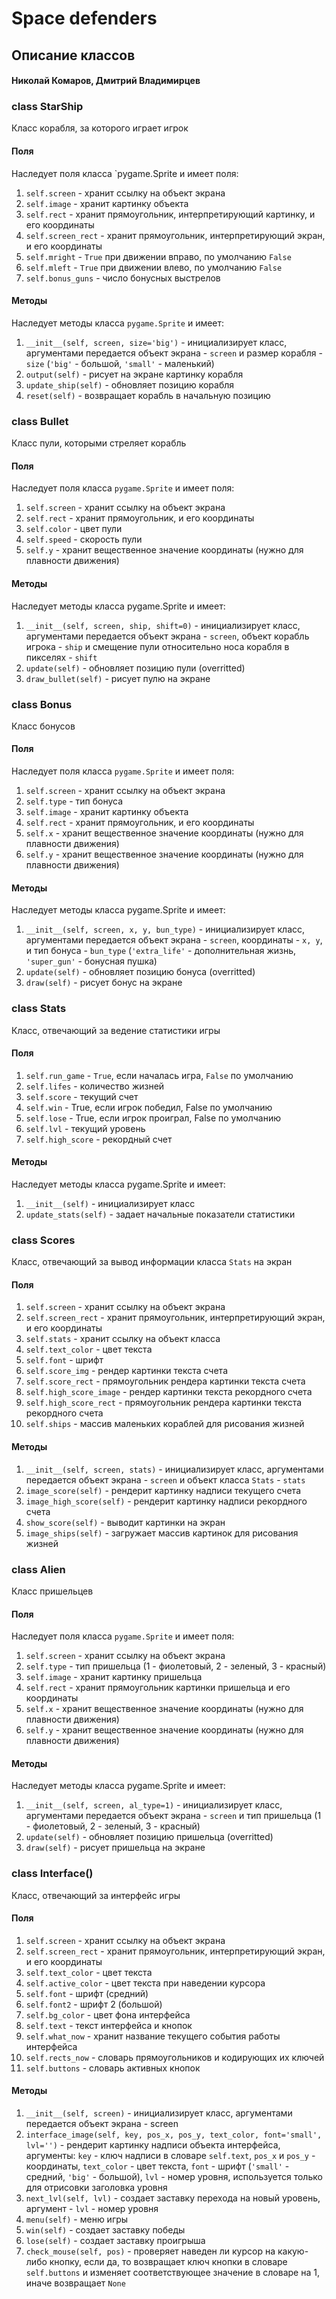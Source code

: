 # Space defenders
## Описание классов 
#### Николай Комаров, Дмитрий Владимирцев

### class StarShip
Класс корабля, за которого играет игрок
#### Поля
Наследует поля класса `pygame.Sprite и имеет поля:
1. `self.screen` - хранит ссылку на объект экрана
2. `self.image` - хранит картинку объекта
3. `self.rect` - хранит прямоугольник, интерпретирующий картинку, и его координаты
4. `self.screen_rect` - хранит прямоугольник, интерпретирующий экран, и его координаты
5. `self.mright` - `True` при движении вправо, по умолчанию `False`
6. `self.mleft` - `True` при движении влево, по умолчанию `False`
7. `self.bonus_guns` - число бонусных выстрелов 
#### Методы
Наследует методы класса `pygame.Sprite` и имеет:
1. `__init__(self, screen, size='big')` - инициализирует класс, аргументами передается объект экрана - `screen` и размер корабля - `size` (`'big'` - большой, `'small'` - маленький)
2. `output(self)` - рисует на экране картинку корабля
3. `update_ship(self)` - обновляет позицию корабля
4. `reset(self)` - возвращает корабль в начальную позицию

### class Bullet
Класс пули, которыми стреляет корабль
#### Поля
Наследует поля класса `pygame.Sprite` и имеет поля:
1. `self.screen` - хранит ссылку на объект экрана
2. `self.rect` - хранит прямоугольник, и его координаты
3. `self.color` - цвет пули
4. `self.speed` - скорость пули
5. `self.y` - хранит вещественное значение координаты (нужно для плавности движения)
#### Методы
Наследует методы класса pygame.Sprite и имеет:
1. `__init__(self, screen, ship, shift=0)` - инициализирует класс, аргументами передается объект экрана - `screen`, объект корабль игрока - `ship` и смещение пули относительно носа корабля в пикселях - `shift`
2. `update(self)` - обновляет позицию пули  (overritted)
3. `draw_bullet(self)` - рисует пулю на экране

### class Bonus
Класс бонусов
#### Поля
Наследует поля класса `pygame.Sprite` и имеет поля:
1. `self.screen` - хранит ссылку на объект экрана
2. `self.type` - тип бонуса 
3. `self.image` - хранит картинку объекта
4. `self.rect` - хранит прямоугольник, и его координаты
5. `self.x` - хранит вещественное значение координаты (нужно для плавности движения)
7. `self.y` - хранит вещественное значение координаты (нужно для плавности движения)
#### Методы
Наследует методы класса pygame.Sprite и имеет:
1. `__init__(self, screen, x, y, bun_type)` - инициализирует класс, аргументами передается объект экрана - `screen`, координаты - `x, y`, и тип бонуса - `bun_type` (`'extra_life'` - дополнительная жизнь, `'super_gun'` - бонусная пушка)
2. `update(self)` - обновляет позицию бонуса (overritted)
3. `draw(self)` - рисует бонус на экране

### class Stats
Класс, отвечающий за ведение статистики игры
#### Поля
1. `self.run_game` - `True`, если началась игра, `False` по умолчанию
2. `self.lifes` -  количество жизней
3. `self.score` - текущий счет
4. `self.win` - True, если игрок победил, False по умолчанию 
5. `self.lose` - True, если игрок проиграл, False по умолчанию
7. `self.lvl` - текущий уровень
8. `self.high_score` - рекордный счет
#### Методы
Наследует методы класса pygame.Sprite и имеет:
1. `__init__(self)` - инициализирует класс
2. `update_stats(self)` - задает начальные показатели статистики

### class Scores
Класс, отвечающий за вывод информации класса `Stats` на экран
#### Поля
1. `self.screen` - хранит ссылку на объект экрана
2. `self.screen_rect` - хранит прямоугольник, интерпретирующий экран, и его координаты
3. `self.stats` - хранит ссылку на объект класса
4. `self.text_color` - цвет текста
5. `self.font` - шрифт
6. `self.score_img` - рендер картинки текста счета
7. `self.score_rect` - прямоугольник рендера картинки текста счета
8. `self.high_score_image` - рендер картинки текста рекордного счета
9. `self.high_score_rect` - прямоугольник рендера картинки текста рекордного счета
10. `self.ships` - массив маленьких кораблей для рисования жизней 
#### Методы
1. `__init__(self, screen, stats)` - инициализирует класс, аргументами передается объект экрана - `screen` и объект класса `Stats` - `stats`
2. `image_score(self)` - рендерит картинку надписи текущего счета
3. `image_high_score(self)` - рендерит картинку надписи рекордного счета
4. `show_score(self)` - выводит картинки на экран
5. `image_ships(self)` - загружает массив картинок для рисования жизней 

### class Alien
Класс пришельцев
#### Поля
Наследует поля класса `pygame.Sprite` и имеет поля:
1. `self.screen` - хранит ссылку на объект экрана
2. `self.type` - тип пришельца (1 - фиолетовый, 2 - зеленый, 3 - красный)
3. `self.image` - хранит картинку пришельца
4. `self.rect` - хранит прямоугольник картинки пришельца и его координаты
5. `self.x` - хранит вещественное значение координаты (нужно для плавности движения)
6. `self.y` - хранит вещественное значение координаты (нужно для плавности движения)
#### Методы
Наследует методы класса pygame.Sprite и имеет:
1. `__init__(self, screen, al_type=1)` - инициализирует класс, аргументами передается объект экрана - `screen` и тип пришельца (1 - фиолетовый, 2 - зеленый, 3 - красный)
2. `update(self)` - обновляет позицию пришельца  (overritted)
3. `draw(self)` - рисует пришельца на экране

### class Interface()
Класс, отвечающий за интерфейс игры
#### Поля
1. `self.screen` - хранит ссылку на объект экрана
2. `self.screen_rect` - хранит прямоугольник, интерпретирующий экран, и его координаты
3. `self.text_color` - цвет текста
4. `self.active_color` - цвет текста при наведении курсора
5. `self.font` - шрифт (средний)
6. `self.font2` - шрифт 2 (большой)
7. `self.bg_color` - цвет фона интерфейса
8. `self.text` - текст интерфейса и кнопок
9. `self.what_now` - хранит название текущего события работы интерфейса
10. `self.rects_now` - словарь прямоугольников и кодирующих их ключей
11. `self.buttons` - словарь активных кнопок
#### Методы
1. `__init__(self, screen)` - инициализирует класс, аргументами передается объект экрана - screen
2. `interface_image(self, key, pos_x, pos_y, text_color, font='small', lvl='')` - рендерит картинку надписи объекта интерфейса, аргументы: `key` - ключ надписи в словаре `self.text`, `pos_x` и `pos_y` - координаты, `text_color` - цвет текста, `font` - шрифт (`'small'` - средний, `'big'` - большой), `lvl` - номер уровня, используется только для отрисовки заголовка уровня
3. `next_lvl(self, lvl)` - создает заставку перехода на новый уровень, аргумент - `lvl` - номер уровня
4. `menu(self)` - меню игры
5. `win(self)` - создает заставку победы 
6. `lose(self)` - создает заставку проигрыша
7. `check_mouse(self, pos)` - проверяет наведен ли курсор на какую-либо кнопку, если да, то возвращает ключ кнопки в словаре `self.buttons` и изменяет соответствующее значение в словаре на 1, иначе возвращает `None`





